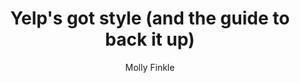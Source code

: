 ﻿---
title: Yelp's got style (and the guide to back it up)
link: http://engineeringblog.yelp.com/2014/02/yelps-got-style-and-the-guide-to-back-it-up.html
author: Molly Finkle
site: Yelp
---
